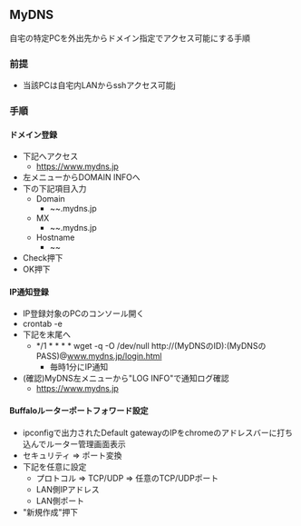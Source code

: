 ## MyDNS

自宅の特定PCを外出先からドメイン指定でアクセス可能にする手順

### 前提

* 当該PCは自宅内LANからsshアクセス可能j

### 手順

#### ドメイン登録

* 下記へアクセス
  * https://www.mydns.jp
* 左メニューからDOMAIN INFOへ
* 下の下記項目入力
  * Domain
    * ~~.mydns.jp
  * MX
    * ~~.mydns.jp
  * Hostname
    * ~~
* Check押下
* OK押下

#### IP通知登録

* IP登録対象のPCのコンソール開く
* crontab -e
* 下記を末尾へ
  * */1  * * * * wget -q -O /dev/null http://(MyDNSのID):(MyDNSのPASS)@www.mydns.jp/login.html
    * 毎時1分にIP通知
* (確認)MyDNS左メニューから"LOG INFO"で通知ログ確認
  * https://www.mydns.jp

#### Buffaloルーターポートフォワード設定

* ipconfigで出力されたDefault gatewayのIPをchromeのアドレスバーに打ち込んでルーター管理画面表示
* セキュリティ => ポート変換
* 下記を任意に設定
  * プロトコル => TCP/UDP => 任意のTCP/UDPポート
  * LAN側IPアドレス
  * LAN側ポート
* "新規作成"押下